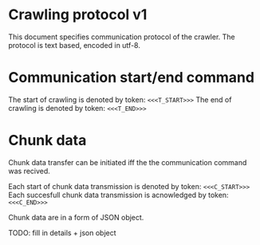 # Crawling protocol v1

This document specifies communication protocol of the crawler.
The protocol is text based, encoded in utf-8.

<!--Each data chunk(the command or data itself) is send on separate line.-->

# Communication start/end command
The start of crawling is denoted by token: `<<<T_START>>>`
The end of crawling is denoted by token: `<<<T_END>>>`


# Chunk data
Chunk data transfer can be initiated iff the the communication command was recived.

Each start of chunk data transmission is denoted by token: `<<<C_START>>>`
Each succesfull chunk data transmission is acnowledged by token: `<<<C_END>>>`

Chunk data are in a form of JSON object.

TODO: fill in details + json object










